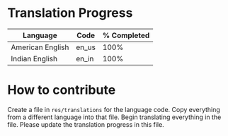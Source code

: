 # Translation Progress

| Language         | Code  | % Completed |
| ---------------- | ----- | ----------- |
| American English | en_us | 100%        |
| Indian English   | en_in | 100%        |

# How to contribute

Create a file in `res/translations` for the language code. Copy everything from a different language into that file. Begin translating everything in the file. Please update the translation progress in this file.
